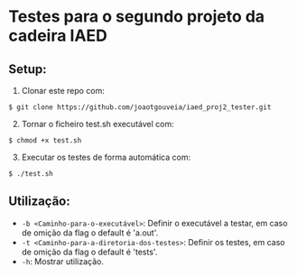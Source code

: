 # Testes para o segundo projeto da cadeira IAED
## Setup:
1. Clonar este repo com:
```
$ git clone https://github.com/joaotgouveia/iaed_proj2_tester.git
```
2. Tornar o ficheiro test.sh executável com:
```
$ chmod +x test.sh
```
3. Executar os testes de forma automática com:
```
$ ./test.sh
```
## Utilização:
* `-b <Caminho-para-o-executável>`: Definir o executável a testar, em caso de omição da flag o default é 'a.out'.
* `-t <Caminho-para-a-diretoria-dos-testes>`: Definir os testes, em caso de omição da flag o default é 'tests'.
* `-h`: Mostrar utilização.

